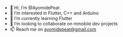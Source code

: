 - 👋 Hi, I’m @AyomidePeat
- 👀 I’m interested in Flutter, C++ and Arduino
- 🌱 I’m currently learning Flutter
- 💞️ I’m looking to collaborate on mmobile dev projects
- 📫 Reach me on ayomidepeat@gmail.com

<!---
AyomidePeat/AyomidePeat is a ✨ special ✨ repository because its `README.md` (this file) appears on your GitHub profile.
You can click thePreview link to take a look at your changes.
--->
